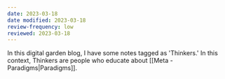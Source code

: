 ```yaml
---
date: 2023-03-18
date modified: 2023-03-18
review-frequency: low
reviewed: 2023-03-18
---
```

In this digital garden blog, I have some notes tagged as 'Thinkers.' In this context, Thinkers are people who educate about [[Meta - Paradigms|Paradigms]].
